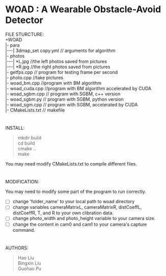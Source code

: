 # WOAD :  A Wearable Obstacle-Avoid Detector
FILE STURCTURE:  
+WOAD  
|- para  
|---| 3dmap_set copy.yml  // arguments for algorithm  
|- photos  
|---| *L.jpg     //the left photos saved from pictures  
|---| *R.jpg     //the right photos saved from pictures  
|- getfps.cpp // program for testing frame per second  
|- photo.cpp     //take pictures  
|- woad_bm.cpp   //program with BM algorithm  
|- woad_cuda.cpp //program with BM algorithm accelerated by CUDA  
|- woad_sgbm.cpp // program with SGBM, c++ version  
|- woad_sgbm.py // program with SGBM, python version  
|- woad_sgm.cpp // program with SGBM, accelerated by CUDA  
|- CMakeLists.txt // makefile
#

INSTALL:
> mkdir build  
> cd build  
> cmake ..  
> make  

You may need modify CMakeLists.txt to compile different files.

#
MODIFICATION:

You may need to modify some part of the program to run correctly.  

- [ ] change 'folder_name' to your local path to woad directory  
- [ ] change variables cameraMatrixL, cameraMatrixR, distCoeffL, distCoeffR, T, and R to your own clibration data.  
- [ ] change photo_width and photo_height variable to your camera size.  
- [ ] change the content in cam0 and cam1 to your camera's capture command.  

#
AUTHORS:  
> Hao Liu  
> Bingxin Liu  
> Guohao Pu  
